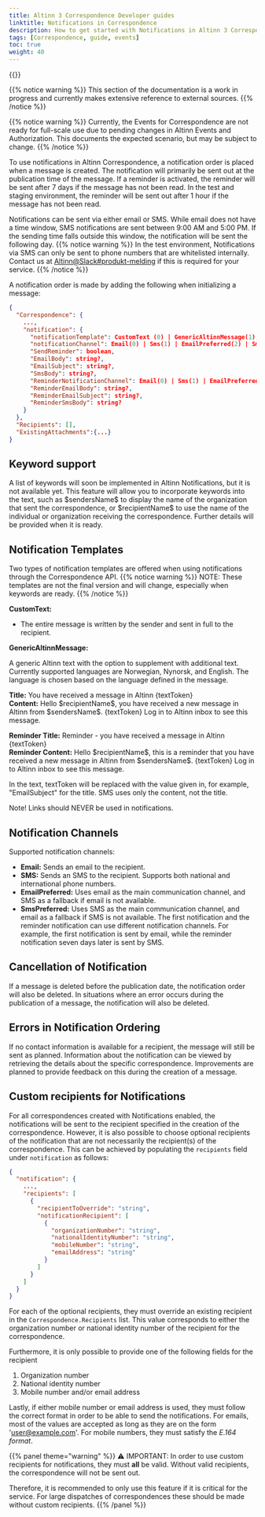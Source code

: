 ```yaml
---
title: Altinn 3 Correspondence Developer guides
linktitle: Notifications in Correspondence
description: How to get started with Notifications in Altinn 3 Correspondence, for developers
tags: [Correspondence, guide, events]
toc: true
weight: 40
---
```


{{<children />}}

{{% notice warning  %}}
This section of the documentation is a work in progress and currently makes extensive reference to external sources.
{{% /notice %}}

{{% notice warning  %}}
Currently, the Events for Correspondence are not ready for full-scale use due to pending changes in Altinn Events and Authorization.
This documents the expected scenario, but may be subject to change.
{{% /notice %}}

To use notifications in Altinn Correspondence, a notification order is placed when a message is created.
The notification will primarily be sent out at the publication time of the message.
If a reminder is activated, the reminder will be sent after 7 days if the message has not been read.
In the test and staging environment, the reminder will be sent out after 1 hour if the message has not been read.

Notifications can be sent via either email or SMS. While email does not have a time window, SMS notifications are sent between 9:00 AM and 5:00 PM.
If the sending time falls outside this window, the notification will be sent the following day.
{{% notice warning  %}}
In the test environment, Notifications via SMS can only be sent to phone numbers that are whitelisted internally.
Contact us at [Altinn@Slack#produkt-melding](https://join.slack.com/t/altinn/shared_invite/zt-7c77c9si-ZnMFwGNtab1aFdC6H_vwog) if this is required for your service.
{{% /notice %}}

A notification order is made by adding the following when initializing a message:

```json
{
  "Correspondence": {
    ...,
    "notification": {
      "notificationTemplate": CustomText (0) | GenericAltinnMessage(1),
      "notificationChannel": Email(0) | Sms(1) | EmailPreferred(2) | SmsPreferred(3),
      "SendReminder": boolean,
      "EmailBody": string?,
      "EmailSubject": string?,
      "SmsBody": string?,
      "ReminderNotificationChannel": Email(0) | Sms(1) | EmailPreferred(2) | SmsPreferred(3),
      "ReminderEmailBody": string?,
      "ReminderEmailSubject": string?,
      "ReminderSmsBody": string?
    }
  },
  "Recipients": [],
  "ExistingAttachments":{...}
}
```

## Keyword support

A list of keywords will soon be implemented in Altinn Notifications, but it is not available yet.
This feature will allow you to incorporate keywords into the text, such as \$sendersName\$ to display the name of the organization that sent the correspondence,
or \$recipientName\$ to use the name of the individual or organization receiving the correspondence. Further details will be provided when it is ready.

## Notification Templates

Two types of notification templates are offered when using notifications through the Correspondence API.
{{% notice warning  %}}
NOTE: These templates are not the final version and will change, especially when keywords are ready.
{{% /notice %}}

**CustomText:**

- The entire message is written by the sender and sent in full to the recipient.

**GenericAltinnMessage:**

A generic Altinn text with the option to supplement with additional text. Currently supported languages are Norwegian, Nynorsk, and English.
The language is chosen based on the language defined in the message.

**Title:** You have received a message in Altinn {textToken}<br>
**Content:** Hello \$recipientName\$, you have received a new message in Altinn from \$sendersName\$. {textToken} Log in to Altinn inbox to see this message.

**Reminder Title:** Reminder - you have received a message in Altinn {textToken}<br>
**Reminder Content:** Hello \$recipientName\$, this is a reminder that you have received a new message in Altinn from \$sendersName\$. {textToken} Log in to Altinn inbox to see this message.

In the text, textToken will be replaced with the value given in, for example, "EmailSubject" for the title. SMS uses only the content, not the title.

Note! Links should NEVER be used in notifications.

## Notification Channels

Supported notification channels:

- **Email:** Sends an email to the recipient.
- **SMS:** Sends an SMS to the recipient. Supports both national and international phone numbers.
- **EmailPreferred:** Uses email as the main communication channel, and SMS as a fallback if email is not available.
- **SmsPreferred:** Uses SMS as the main communication channel, and email as a fallback if SMS is not available.
  The first notification and the reminder notification can use different notification channels. 
  For example, the first notification is sent by email, while the reminder notification seven days later is sent by SMS.

## Cancellation of Notification

If a message is deleted before the publication date, the notification order will also be deleted. 
In situations where an error occurs during the publication of a message, the notification will also be deleted.

## Errors in Notification Ordering

If no contact information is available for a recipient, the message will still be sent as planned.
Information about the notification can be viewed by retrieving the details about the specific correspondence.
Improvements are planned to provide feedback on this during the creation of a message.

## Custom recipients for Notifications

For all correspondences created with Notifications enabled, the notifications will be sent to the recipient specified in the creation of the correspondence.
However, it is also possible to choose optional recipients of the notification that are not necessarily the recipient(s) of the correspondence.
This can be achieved by populating the `recipients` field under `notification` as follows:

```json
{
  "notification": {
    ...,
    "recipients": [
      {
        "recipientToOverride": "string",
        "notificationRecipient": [
          {
            "organizationNumber": "string",
            "nationalIdentityNumber": "string",
            "mobileNumber": "string",
            "emailAddress": "string"
          }
        ]
      }
    ]
  }
}
```

For each of the optional recipients, they must override an existing recipient in the `Correspondence.Recipients` list.
This value corresponds to either the organization number or national identity number of the recipient for the correspondence.

Furthermore, it is only possible to provide one of the following fields for the recipient

1. Organization number
2. National identity number
3. Mobile number and/or email address

Lastly, if either mobile number or email address is used, they must follow the correct format in order to be able to send the notifications.
For emails, most of the values are accepted as long as they are on the form 'user@example.com'.
For mobile numbers, they must satisfy the _E.164 format_.

{{% panel theme="warning" %}}
⚠️ IMPORTANT: In order to use custom recipients for notifications, they must __all__ be valid. 
Without valid recipients, the correspondence will not be sent out.

Therefore, it is recommended to only use this feature if it is critical for the service. 
For large dispatches of correspondences these should be made without custom recipients.
{{% /panel %}}
